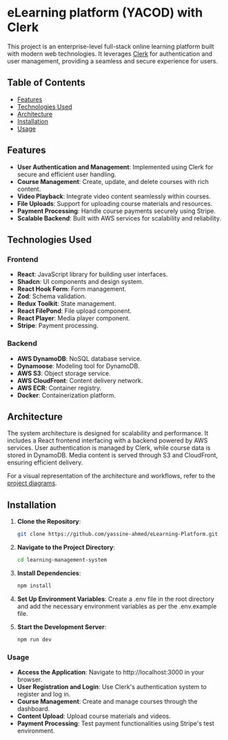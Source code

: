 # eLearning platform (YACOD) with Clerk

This project is an enterprise-level full-stack online learning platform built with modern web technologies. It leverages [Clerk](https://clerk.com) for authentication and user management, providing a seamless and secure experience for users.

## Table of Contents

- [Features](#features)
- [Technologies Used](#technologies-used)
- [Architecture](#architecture)
- [Installation](#installation)
- [Usage](#usage)

## Features

- **User Authentication and Management**: Implemented using Clerk for secure and efficient user handling.
- **Course Management**: Create, update, and delete courses with rich content.
- **Video Playback**: Integrate video content seamlessly within courses.
- **File Uploads**: Support for uploading course materials and resources.
- **Payment Processing**: Handle course payments securely using Stripe.
- **Scalable Backend**: Built with AWS services for scalability and reliability.

## Technologies Used

### Frontend

- **React**: JavaScript library for building user interfaces.
- **Shadcn**: UI components and design system.
- **React Hook Form**: Form management.
- **Zod**: Schema validation.
- **Redux Toolkit**: State management.
- **React FilePond**: File upload component.
- **React Player**: Media player component.
- **Stripe**: Payment processing.

### Backend

- **AWS DynamoDB**: NoSQL database service.
- **Dynamoose**: Modeling tool for DynamoDB.
- **AWS S3**: Object storage service.
- **AWS CloudFront**: Content delivery network.
- **AWS ECR**: Container registry.
- **Docker**: Containerization platform.

## Architecture

The system architecture is designed for scalability and performance. It includes a React frontend interfacing with a backend powered by AWS services. User authentication is managed by Clerk, while course data is stored in DynamoDB. Media content is served through S3 and CloudFront, ensuring efficient delivery.

For a visual representation of the architecture and workflows, refer to the [project diagrams](https://miro.com/app/board/uXjVLB-4pok=/).

## Installation

1. **Clone the Repository**:

   ```bash
   git clone https://github.com/yassine-ahmed/eLearning-Platform.git

2. **Navigate to the Project Directory**:

   ```bash
   cd learning-management-system

3. **Install Dependencies**:

   ```bash
   npm install

3. **Set Up Environment Variables**:
Create a .env file in the root directory and add the necessary environment variables as per the .env.example file.

3. **Start the Development Server**:

   ```bash
   npm run dev

### Usage

- **Access the Application**: Navigate to http://localhost:3000 in your browser.
- **User Registration and Login**: Use Clerk's authentication system to register and log in.
- **Course Management**: Create and manage courses through the dashboard.
- **Content Upload**: Upload course materials and videos.
- **Payment Processing**: Test payment functionalities using Stripe's test environment.
